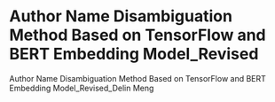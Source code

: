 # Author Name Disambiguation Method Based on TensorFlow and BERT Embedding Model_Revised
 Author Name Disambiguation Method Based on TensorFlow and BERT Embedding Model_Revised_Delin Meng
